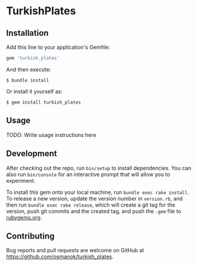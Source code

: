 # TurkishPlates
 ## Installation

Add this line to your application's Gemfile:

```ruby
gem 'turkish_plates'
```

And then execute:

    $ bundle install

Or install it yourself as:

    $ gem install turkish_plates

## Usage

TODO: Write usage instructions here

## Development

After checking out the repo, run `bin/setup` to install dependencies. You can also run `bin/console` for an interactive prompt that will allow you to experiment.

To install this gem onto your local machine, run `bundle exec rake install`. To release a new version, update the version number in `version.rb`, and then run `bundle exec rake release`, which will create a git tag for the version, push git commits and the created tag, and push the `.gem` file to [rubygems.org](https://rubygems.org).

## Contributing

Bug reports and pull requests are welcome on GitHub at https://github.com/osmanok/turkish_plates.
